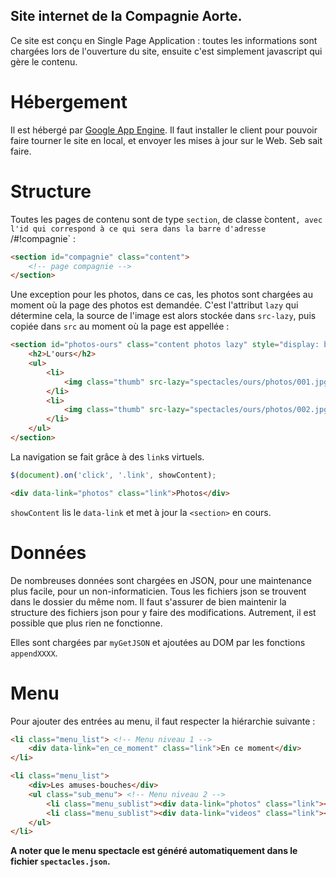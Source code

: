 ## Site internet de la Compagnie Aorte.

Ce site est conçu en Single Page Application : toutes les informations sont chargées lors de l'ouverture du site, ensuite c'est simplement javascript qui gère le contenu.

# Hébergement

Il est hébergé par [Google App Engine](https://appengine.google.com). Il faut installer le client pour pouvoir faire tourner le site en local, et envoyer les mises à jour sur le Web. Seb sait faire.

# Structure

Toutes les pages de contenu sont de type `section`, de classe ̀content`, avec l'id qui correspond à ce qui sera dans la barre d'adresse `/#!compagnie` :

```html
<section id="compagnie" class="content">
	<!-- page compagnie -->
</section>
```

Une exception pour les photos, dans ce cas, les photos sont chargées au moment où la page des photos est demandée. C'est l'attribut `lazy` qui détermine cela, la source de l'image est alors stockée dans `src-lazy`, puis copiée dans `src` au moment où la page est appellée : 

```html
<section id="photos-ours" class="content photos lazy" style="display: block;">
	<h2>L'ours</h2>
	<ul>
		<li>
			<img class="thumb" src-lazy="spectacles/ours/photos/001.jpg" title="Avignon 2012">
		</li>
		<li>
			<img class="thumb" src-lazy="spectacles/ours/photos/002.jpg" title="Avignon 2012">
		</li>
	</ul>
</section>
```

La navigation se fait grâce à des `link`s virtuels. 

```js
$(document).on('click', '.link', showContent);
```

```html
<div data-link="photos" class="link">Photos</div>
```

`showContent` lis le `data-link` et met à jour la `<section>` en cours.

# Données

De nombreuses données sont chargées en JSON, pour une maintenance plus facile, pour un non-informaticien. Tous les fichiers json se trouvent dans le dossier du même nom. Il faut s'assurer de bien maintenir la structure des fichiers json pour y faire des modifications. Autrement, il est possible que plus rien ne fonctionne.

Elles sont chargées par `myGetJSON` et ajoutées au DOM par les fonctions `appendXXXX`.

# Menu

Pour ajouter des entrées au menu, il faut respecter la hiérarchie suivante :

```html
<li class="menu_list"> <!-- Menu niveau 1 -->
	<div data-link="en_ce_moment" class="link">En ce moment</div>
</li>

<li class="menu_list"> 
	<div>Les amuses-bouches</div>
	<ul class="sub_menu"> <!-- Menu niveau 2 -->
		<li class="menu_sublist"><div data-link="photos" class="link"><span class="white-bg">Photos</span></div></li>
		<li class="menu_sublist"><div data-link="videos" class="link"><span class="white-bg">Vidéos</span></div></li>
	</ul>
</li>
```

**A noter que le menu spectacle est généré automatiquement dans le fichier `spectacles.json`.**


